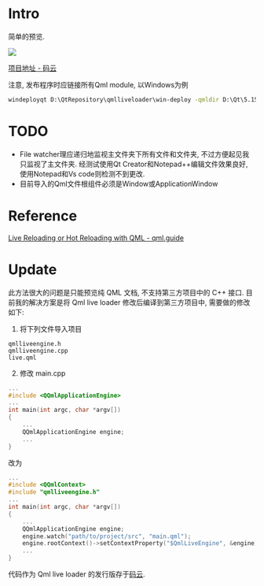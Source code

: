 # Intro

简单的预览.

![](https://img2020.cnblogs.com/blog/1468726/202006/1468726-20200626171744251-897189811.gif)

[项目地址 - 码云](https://gitee.com/maoruimas/qmlliveloader)

注意, 发布程序时应链接所有Qml module, 以Windows为例
```cmd
windeployqt D:\QtRepository\qmlliveloader\win-deploy -qmldir D:\Qt\5.15.0\mingw81_64\qml
```

# TODO

* File watcher理应递归地监视主文件夹下所有文件和文件夹, 不过方便起见我只监视了主文件夹. 经测试使用Qt Creator和Notepad++编辑文件效果良好, 使用Notepad和Vs code则检测不到更改.
* 目前导入的Qml文件根组件必须是Window或ApplicationWindow

# Reference

[Live Reloading or Hot Reloading with QML - qml.guide](https://qml.guide/live-reloading-hot-reloading-qml/)

# Update

此方法很大的问题是只能预览纯 QML 文档, 不支持第三方项目中的 C++ 接口. 目前我的解决方案是将 Qml live loader 修改后编译到第三方项目中, 需要做的修改如下:
1. 将下列文件导入项目
```
qmlliveengine.h
qmlliveengine.cpp
live.qml
```
2. 修改 main.cpp
```cpp
...
#include <QQmlApplicationEngine>
...
int main(int argc, char *argv[])
{
    ...
    QQmlApplicationEngine engine;
    ...
}
```
改为
```cpp
...
#include <QQmlContext>
#include "qmlliveengine.h"
...
int main(int argc, char *argv[])
{
    ...
    QQmlApplicationEngine engine;
    engine.watch("path/to/project/src", "main.qml");
    engine.rootContext()->setContextProperty("$QmlLiveEngine", &engine);
    ...
}
```
代码作为 Qml live loader 的发行版存于[码云](https://gitee.com/maoruimas/qmlliveloader/releases/0.0.1).